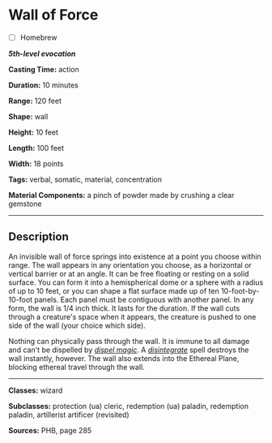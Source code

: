# Wall of Force

- [ ] Homebrew

***5th-level evocation***

**Casting Time:** action

**Duration:** 10 minutes

**Range:** 120 feet

**Shape:** wall

**Height:** 10 feet

**Length:** 100 feet

**Width:** 18 points

**Tags:** verbal, somatic, material, concentration

**Material Components:** a pinch of powder made by crushing a clear gemstone

---

## Description
An invisible wall of force springs into existence at a point you choose within range. The wall appears in any orientation you choose, as a horizontal or vertical barrier or at an angle. It can be free floating or resting on a solid surface. You can form it into a hemispherical dome or a sphere with a radius of up to 10 feet, or you can shape a flat surface made up of ten 10-foot-by-10-foot panels. Each panel must be contiguous with another panel. In any form, the wall is 1/4 inch thick. It lasts for the duration. If the wall cuts through a creature's space when it appears, the creature is pushed to one side of the wall (your choice which side).

Nothing can physically pass through the wall. It is immune to all damage and can't be dispelled by [*dispel magic*](./dispel-magic). A [*disintegrate*](./disintegrate) spell destroys the wall instantly, however. The wall also extends into the Ethereal Plane, blocking ethereal travel through the wall.

---

**Classes:** wizard

**Subclasses:** protection (ua) cleric, redemption (ua) paladin, redemption paladin, artillerist artificer (revisited)

**Sources:** PHB, page 285
